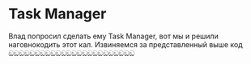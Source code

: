 # Task Manager
Влад попросил сделать ему Task Manager, вот мы и решили наговнокодить этот кал.
Извиняемся за представленный выше код
ඞඞඞඞඞඞඞඞඞඞඞඞඞඞඞඞඞඞඞඞඞඞඞඞ
